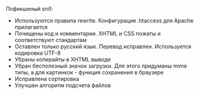 Пофикшеный snif:
- Используются правила rewrite. Конфигурация .htaccess для Apache прилагается
- Почищены код и комментарии. XHTML и CSS пожаты и соответствуют стандартам
- Оставлен только русский язык. Перевод исправлен. Используется кодировка UTF-8
- Убраны копирайты в XHTML выводе
- Убран бесполезный значок загрузки. Для этого придуманы mime типы, а для картинкок - функция сохранения в браузере
- Исправлена сортировка
- Улучшен алгоритм подсчета файлов
